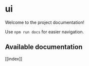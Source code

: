 # ui

Welcome to the project documentation!

Use `npm run docs` for easier navigation.

## Available documentation

[[index]]
